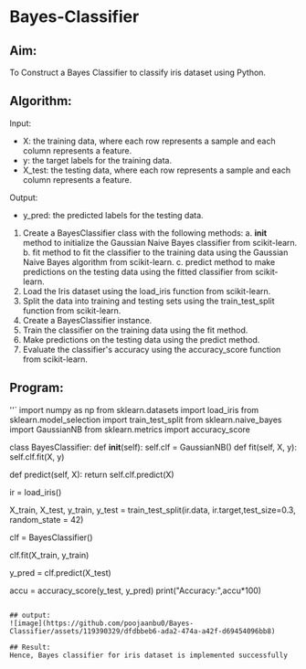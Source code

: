 # Bayes-Classifier
## Aim:
To Construct a Bayes Classifier to classify iris dataset using Python.
## Algorithm:
Input: 
- X: the training data, where each row represents a sample and each column represents a feature.
- y: the target labels for the training data.
- X_test: the testing data, where each row represents a sample and each column represents a feature.

Output:
- y_pred: the predicted labels for the testing data.

1. Create a BayesClassifier class with the following methods:
   a. __init__ method to initialize the Gaussian Naive Bayes classifier from scikit-learn.
   b. fit method to fit the classifier to the training data using the Gaussian Naive Bayes algorithm from scikit-learn.
   c. predict method to make predictions on the testing data using the fitted classifier from scikit-learn.
2. Load the Iris dataset using the load_iris function from scikit-learn.
3. Split the data into training and testing sets using the train_test_split function from scikit-learn.
4. Create a BayesClassifier instance.
5. Train the classifier on the training data using the fit method.
6. Make predictions on the testing data using the predict method.
7. Evaluate the classifier's accuracy using the accuracy_score function from scikit-learn.

## Program:
''`
import numpy as np
from sklearn.datasets import load_iris
from sklearn.model_selection import train_test_split
from sklearn.naive_bayes import GaussianNB
from sklearn.metrics import accuracy_score


class BayesClassifier:
  def __init__(self):
    self.clf = GaussianNB()
  def fit(self, X, y):
    self.clf.fit(X, y)
   
  def predict(self, X):
    return self.clf.predict(X)

ir = load_iris()

X_train, X_test, y_train, y_test = train_test_split(ir.data, ir.target,test_size=0.3, random_state = 42)

clf = BayesClassifier()

clf.fit(X_train, y_train)

y_pred = clf.predict(X_test)

accu = accuracy_score(y_test, y_pred)
print("Accuracy:",accu*100)
```

## output:
![image](https://github.com/poojaanbu0/Bayes-Classifier/assets/119390329/dfdbbeb6-ada2-474a-a42f-d69454096bb8)

## Result:
Hence, Bayes classifier for iris dataset is implemented successfully



